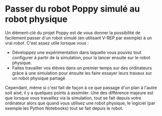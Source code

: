 # Passer du robot Poppy simulé au robot physique

Un élément-clé du projet Poppy est de vous donner la possibilité de facilement passer d'un robot simulé (en utilisant V-REP par exemple) à un vrai robot. C'est assez utile lorsque vous :

* Développez une expérimentation dans laquelle vous pouvez tout configurer à partir de la simulation, pour la lancer ensuite sur le robot physique.
* Faites travailler vos élèves dans un premier temps sur des ordinateurs grâce à une simulation pour ensuite les faire essayer leurs travaux sur un robot physique partagé

Cependant, même si c'est fait de façon à ce que passage d'un plan à l'autre soit aisé, il y a quelques points à assimiler. Une des différence majeure est que lorsque vous travaillez via la simulation, tout se fait depuis votre ordinateur alors que quand vous utilisez une robot physique, le logiciel (par exemple les Python Notebooks) tout se fait depuis le robot.